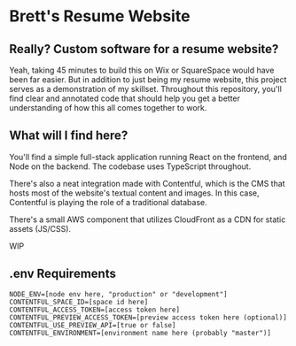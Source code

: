 # Brett's Resume Website

## Really? Custom software for a resume website?

Yeah, taking 45 minutes to build this on Wix or SquareSpace would have been far easier. But in addition to just being my resume website, this project serves as a demonstration of my skillset. Throughout this repository, you'll find clear and annotated code that should help you get a better understanding of how this all comes together to work.

## What will I find here?

You'll find a simple full-stack application running React on the frontend, and Node on the backend. The codebase uses TypeScript throughout.

There's also a neat integration made with Contentful, which is the CMS that hosts most of the website's textual content and images. In this case, Contentful is playing the role of a traditional database.

There's a small AWS component that utilizes CloudFront as a CDN for static assets (JS/CSS).

WIP

## .env Requirements

```
NODE_ENV=[node env here, "production" or "development"]
CONTENTFUL_SPACE_ID=[space id here]
CONTENTFUL_ACCESS_TOKEN=[access token here]
CONTENTFUL_PREVIEW_ACCESS_TOKEN=[preview access token here (optional)]
CONTENTFUL_USE_PREVIEW_API=[true or false]
CONTENTFUL_ENVIRONMENT=[environment name here (probably "master")]
```
